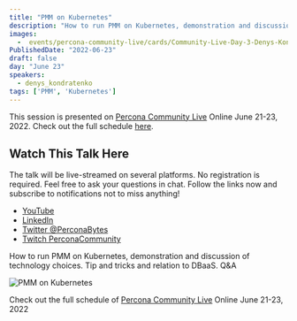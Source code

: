 ```yaml
---
title: "PMM on Kubernetes"
description: "How to run PMM on Kubernetes, demonstration and discussion of technology choices"
images:
  -  events/percona-community-live/cards/Community-Live-Day-3-Denys-Kondratenko-2.jpg
PublishedDate: "2022-06-23"
draft: false
day: "June 23"
speakers:
  - denys_kondratenko
tags: ['PMM', 'Kubernetes']
---
```



This session is presented on [Percona Community Live](/events/percona-community-live-2022/) Online June 21-23, 2022. Check out the full schedule [here](/events/percona-community-live-2022/).

## Watch This Talk Here

The talk will be live-streamed on several platforms. No registration is required. Feel free to ask your questions in chat. Follow the links now and subscribe to notifications not to miss anything!

* [YouTube](https://www.youtube.com/watch?v=RXexzG_L47A)
* [LinkedIn](https://www.linkedin.com/video/event/urn:li:ugcPost:6940255935252631552/)
* [Twitter @PerconaBytes](https://twitter.com/PerconaBytes)
* [Twitch PerconaCommunity](https://www.twitch.tv/perconacommunity)

How to run PMM on Kubernetes, demonstration and discussion of technology choices. Tip and tricks and relation to DBaaS. Q&A

![PMM on Kubernetes](events/percona-community-live/cards/Community-Live-Day-3-Denys-Kondratenko-2.jpg)

Check out the full schedule of [Percona Community Live](/events/percona-community-live-2022/) Online June 21-23, 2022